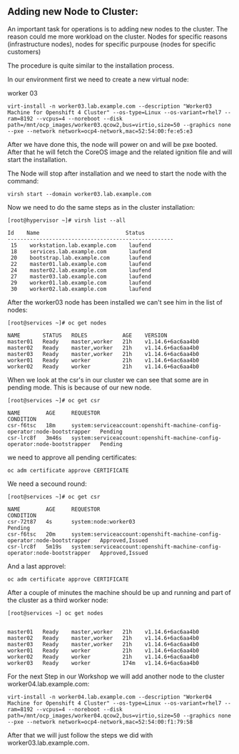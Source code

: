 ## Adding new Node to Cluster:

An important task for operations is to adding new nodes to the cluster. The reason could me more workload on the cluster. Nodes for specific reasons (infrastructure nodes), nodes for specific purpouse (nodes for specific customers)

The procedure is quite similar to the installation process.

In our environment first we need to create a new virtual node:

worker 03

```
virt-install -n worker03.lab.example.com --description "Worker03 Machine for Openshift 4 Cluster" --os-type=Linux --os-variant=rhel7 --ram=8192 --vcpus=4 --noreboot --disk path=/mnt/ocp_images/worker03.qcow2,bus=virtio,size=50 --graphics none --pxe --network network=ocp4-network,mac=52:54:00:fe:e5:e3
```

After we have done this, the node will power on and will be pxe booted. After that he will fetch the CoreOS image and the related ignition file and will start the installation.

The Node will stop after installation and we need to start the node with the command:

```
virsh start --domain worker03.lab.example.com
```

Now we need to do the same steps as in the cluster installation:

```
[root@hypervisor ~]# virsh list --all
```

```
Id    Name                           Status
----------------------------------------------------
 15    workstation.lab.example.com    laufend
 18    services.lab.example.com       laufend
 20    bootstrap.lab.example.com      laufend
 22    master01.lab.example.com       laufend
 24    master02.lab.example.com       laufend
 27    master03.lab.example.com       laufend
 29    worker01.lab.example.com       laufend
 30    worker02.lab.example.com       laufend
```

After the worker03 node has been installed we can't see him in the list of nodes:

```
[root@services ~]# oc get nodes
```

```
NAME       STATUS   ROLES           AGE    VERSION
master01   Ready    master,worker   21h    v1.14.6+6ac6aa4b0
master02   Ready    master,worker   21h    v1.14.6+6ac6aa4b0
master03   Ready    master,worker   21h    v1.14.6+6ac6aa4b0
worker01   Ready    worker          21h    v1.14.6+6ac6aa4b0
worker02   Ready    worker          21h    v1.14.6+6ac6aa4b0
```

When we look at the csr's in our cluster we can see that some are in pending mode. This is because of our new node. 

```
[root@services ~]# oc get csr
```

```
NAME        AGE     REQUESTOR                                                                   CONDITION
csr-f6tsc   18m     system:serviceaccount:openshift-machine-config-operator:node-bootstrapper   Pending
csr-lrc8f   3m46s   system:serviceaccount:openshift-machine-config-operator:node-bootstrapper   Pending
```

we need to approve all pending certificates:

```
oc adm certificate approve CERTIFICATE
```

We need a secound round:

```
[root@services ~]# oc get csr
```

```
NAME        AGE     REQUESTOR                                                                   CONDITION
csr-72t87   4s      system:node:worker03                                                        Pending
csr-f6tsc   20m     system:serviceaccount:openshift-machine-config-operator:node-bootstrapper   Approved,Issued
csr-lrc8f   5m19s   system:serviceaccount:openshift-machine-config-operator:node-bootstrapper   Approved,Issued
```

And a last approvel:

```
oc adm certificate approve CERTIFICATE
```

After a couple of minutes the machine should be up and running and part of the cluster as a third worker node:

```
[root@services ~] oc get nodes
```

```

master01   Ready    master,worker   21h    v1.14.6+6ac6aa4b0
master02   Ready    master,worker   21h    v1.14.6+6ac6aa4b0
master03   Ready    master,worker   21h    v1.14.6+6ac6aa4b0
worker01   Ready    worker          21h    v1.14.6+6ac6aa4b0
worker02   Ready    worker          21h    v1.14.6+6ac6aa4b0
worker03   Ready    worker          174m   v1.14.6+6ac6aa4b0
```

For the next Step in our Workshop we will add another node to the cluster worker04.lab.example.com:

```
virt-install -n worker04.lab.example.com --description "Worker04 Machine for Openshift 4 Cluster" --os-type=Linux --os-variant=rhel7 --ram=8192 --vcpus=4 --noreboot --disk path=/mnt/ocp_images/worker04.qcow2,bus=virtio,size=50 --graphics none --pxe --network network=ocp4-network,mac=52:54:00:f1:79:58
```

After that we will just follow the steps we did with worker03.lab.example.com.
